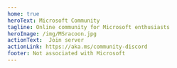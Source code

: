 ```yaml
---
home: true
heroText: Microsoft Community
tagline: Online community for Microsoft enthusiasts
heroImage: /img/MSracoon.jpg
actionText:  Join server 
actionLink: https://aka.ms/community-discord
footer: Not associated with Microsoft
---
```


